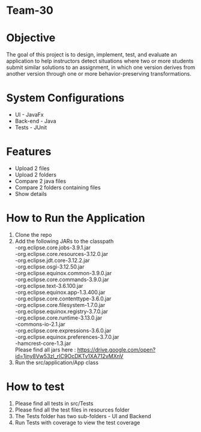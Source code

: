 # Team-30

# Objective
The goal of this project is to design, implement, test, and evaluate an application to help instructors detect situations where two or more students submit similar solutions to an assignment, in which one version derives from another version through one or more behavior-preserving transformations.  

# System Configurations  
* UI - JavaFx
* Back-end - Java
* Tests - JUnit

# Features  
* Upload 2 files
* Upload 2 folders
* Compare 2 java files
* Compare 2 folders containing files
* Show details 

# How to Run the Application

1) Clone the repo
2) Add the following JARs to the classpath  
-org.eclipse.core.jobs-3.9.1.jar  
-org.eclipse.core.resources-3.12.0.jar  
-org.eclipse.jdt.core-3.12.2.jar  
-org.eclipse.osgi-3.12.50.jar  
-org.eclipse.equinox.common-3.9.0.jar    
-org.eclipse.core.commands-3.9.0.jar  
-org.eclipse.text-3.6.100.jar  
-org.eclipse.equinox.app-1.3.400.jar  
-org.eclipse.core.contenttype-3.6.0.jar  
-org.eclipse.core.filesystem-1.7.0.jar  
-org.eclipse.equinox.registry-3.7.0.jar    
-org.eclipse.core.runtime-3.13.0.jar  
-commons-io-2.1.jar  
-org.eclipse.core.expressions-3.6.0.jar  
-org.eclipse.equinox.preferences-3.7.0.jar  
-hamcrest-core-1.3.jar   
Please find all jars here : https://drive.google.com/open?id=1jny8Vw53zI_rIC9OcDKTv1XA712vMXnV
3) Run the src/application/App class

# How to test

1) Please find all tests in src/Tests
2) Please find all the test files in resources folder
3) The Tests folder has two sub-folders - UI and Backend
4) Run Tests with coverage to view the test coverage
